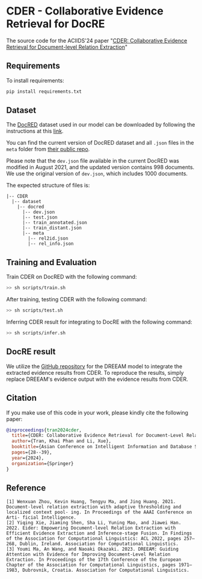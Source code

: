 # CDER - Collaborative Evidence Retrieval for DocRE
The source code for the ACIIDS'24 paper "[CDER: Collaborative Evidence Retrieval for Document-level Relation Extraction](https://doi.org/10.1007/978-981-97-4982-9_3)"
## Requirements
To install requirements:
```python
pip install requirements.txt
```
## Dataset
The [DocRED](https://www.aclweb.org/anthology/P19-1074/) dataset used in our model can be downloaded by following the instructions at this [link](https://drive.google.com/drive/folders/1owp7ZRbrMl_s1ljIh6AvnmniLJSliV6h?usp=sharing). 

You can find the current version of DocRED dataset and all `.json` files in the `meta` folder from [their public repo](https://github.com/thunlp/DocRED).

Please note that the `dev.json` file available in the current DocRED was modified in August 2021, and the updated version contains 998 documents. We use the original version of `dev.json`, which includes 1000 documents.

The expected structure of files is:
```
|-- CDER
  |-- dataset
    |-- docred
      |-- dev.json
      |-- test.json
      |-- train_annotated.json
      |-- train_distant.json
      |-- meta
        |-- rel2id.json
        |-- rel_info.json
```
## Training and Evaluation
Train CDER on DocRED with the following command:
```bash
>> sh scripts/train.sh
```
After training, testing CDER with the following command:
```bash
>> sh scripts/test.sh
```
Inferring CDER result for integrating to DocRE with the following command:
```bash
>> sh scripts/infer.sh
```
## DocRE result
We utilize the [GitHub repository](https://github.com/youmima/dreeam) for the DREEAM model to integrate the extracted evidence results from CDER. To reproduce the results, simply replace DREEAM's evidence output with the evidence results from CDER.
## Citation
If you make use of this code in your work, please kindly cite the following paper:
```bibtex
@inproceedings{tran2024cder,
  title={CDER: Collaborative Evidence Retrieval for Document-Level Relation Extraction},
  author={Tran, Khai Phan and Li, Xue},
  booktitle={Asian Conference on Intelligent Information and Database Systems},
  pages={28--39},
  year={2024},
  organization={Springer}
}
```
## Reference
```
[1] Wenxuan Zhou, Kevin Huang, Tengyu Ma, and Jing Huang. 2021. Document-level relation extraction with adaptive thresholding and localized context pool- ing. In Proceedings of the AAAI Conference on Arti- ficial Intelligence.
[2] Yiqing Xie, Jiaming Shen, Sha Li, Yuning Mao, and Jiawei Han. 2022. Eider: Empowering Document-level Relation Extraction with Efficient Evidence Extraction and Inference-stage Fusion. In Findings of the Association for Computational Linguistics: ACL 2022, pages 257–268, Dublin, Ireland. Association for Computational Linguistics.
[3] Youmi Ma, An Wang, and Naoaki Okazaki. 2023. DREEAM: Guiding Attention with Evidence for Improving Document-Level Relation Extraction. In Proceedings of the 17th Conference of the European Chapter of the Association for Computational Linguistics, pages 1971–1983, Dubrovnik, Croatia. Association for Computational Linguistics.
```
